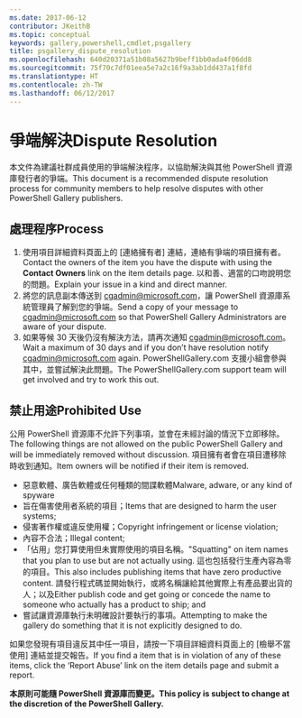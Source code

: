 ```yaml
---
ms.date: 2017-06-12
contributor: JKeithB
ms.topic: conceptual
keywords: gallery,powershell,cmdlet,psgallery
title: psgallery_dispute_resolution
ms.openlocfilehash: 640d20371a51b08a5627b9beff1bb0ada4f06dd8
ms.sourcegitcommit: 75f70c7df01eea5e7a2c16f9a3ab1dd437a1f8fd
ms.translationtype: HT
ms.contentlocale: zh-TW
ms.lasthandoff: 06/12/2017
---
```

# <a name="dispute-resolution"></a><span data-ttu-id="48db8-103">爭端解決</span><span class="sxs-lookup"><span data-stu-id="48db8-103">Dispute Resolution</span></span>

<span data-ttu-id="48db8-104">本文件為建議社群成員使用的爭端解決程序，以協助解決與其他 PowerShell 資源庫發行者的爭端。</span><span class="sxs-lookup"><span data-stu-id="48db8-104">This document is a recommended dispute resolution process for community members to help resolve disputes with other PowerShell Gallery publishers.</span></span>

## <a name="process"></a><span data-ttu-id="48db8-105">處理程序</span><span class="sxs-lookup"><span data-stu-id="48db8-105">Process</span></span>

1. <span data-ttu-id="48db8-106">使用項目詳細資料頁面上的 [連絡擁有者] 連結，連絡有爭端的項目擁有者。</span><span class="sxs-lookup"><span data-stu-id="48db8-106">Contact the owners of the item you have the dispute with using the **Contact Owners** link on the item details page.</span></span>
<span data-ttu-id="48db8-107">以和善、適當的口吻說明您的問題。</span><span class="sxs-lookup"><span data-stu-id="48db8-107">Explain your issue in a kind and direct manner.</span></span>
2. <span data-ttu-id="48db8-108">將您的訊息副本傳送到 [cgadmin@microsoft.com](mailto:cgadmin@microsoft.com)，讓 PowerShell 資源庫系統管理員了解到您的爭端。</span><span class="sxs-lookup"><span data-stu-id="48db8-108">Send a copy of your message to [cgadmin@microsoft.com](mailto:cgadmin@microsoft.com) so that PowerShell Gallery Administrators are aware of your dispute.</span></span>
3. <span data-ttu-id="48db8-109">如果等候 30 天後仍沒有解決方法，請再次通知 [cgadmin@microsoft.com](mailto:cgadmin@microsoft.com)。</span><span class="sxs-lookup"><span data-stu-id="48db8-109">Wait a maximum of 30 days and if you don’t have resolution notify [cgadmin@microsoft.com](mailto:cgadmin@microsoft.com) again.</span></span>
<span data-ttu-id="48db8-110">PowerShellGallery.com 支援小組會參與其中，並嘗試解決此問題。</span><span class="sxs-lookup"><span data-stu-id="48db8-110">The PowerShellGallery.com support team will get involved and try to work this out.</span></span>


## <a name="prohibited-use"></a><span data-ttu-id="48db8-111">禁止用途</span><span class="sxs-lookup"><span data-stu-id="48db8-111">Prohibited Use</span></span>

<span data-ttu-id="48db8-112">公用 PowerShell 資源庫不允許下列事項，並會在未經討論的情況下立即移除。</span><span class="sxs-lookup"><span data-stu-id="48db8-112">The following things are not allowed on the public PowerShell Gallery and will be immediately removed without discussion.</span></span>  <span data-ttu-id="48db8-113">項目擁有者會在項目遭移除時收到通知。</span><span class="sxs-lookup"><span data-stu-id="48db8-113">Item owners will be notified if their item is removed.</span></span>

- <span data-ttu-id="48db8-114">惡意軟體、廣告軟體或任何種類的間諜軟體</span><span class="sxs-lookup"><span data-stu-id="48db8-114">Malware, adware, or any kind of spyware</span></span>
- <span data-ttu-id="48db8-115">旨在傷害使用者系統的項目；</span><span class="sxs-lookup"><span data-stu-id="48db8-115">Items that are designed to harm the user systems;</span></span>
- <span data-ttu-id="48db8-116">侵害著作權或違反使用權；</span><span class="sxs-lookup"><span data-stu-id="48db8-116">Copyright infringement or license violation;</span></span>
- <span data-ttu-id="48db8-117">內容不合法；</span><span class="sxs-lookup"><span data-stu-id="48db8-117">Illegal content;</span></span>
- <span data-ttu-id="48db8-118">「佔用」您打算使用但未實際使用的項目名稱。</span><span class="sxs-lookup"><span data-stu-id="48db8-118">"Squatting" on item names that you plan to use but are not actually using.</span></span> <span data-ttu-id="48db8-119">這也包括發行生產內容為零的項目。</span><span class="sxs-lookup"><span data-stu-id="48db8-119">This also includes publishing items that have zero productive content.</span></span>
<span data-ttu-id="48db8-120">請發行程式碼並開始執行，或將名稱讓給其他實際上有產品要出貨的人；以及</span><span class="sxs-lookup"><span data-stu-id="48db8-120">Either publish code and get going or concede the name to someone who actually has a product to ship; and</span></span>
- <span data-ttu-id="48db8-121">嘗試讓資源庫執行未明確設計要執行的事項。</span><span class="sxs-lookup"><span data-stu-id="48db8-121">Attempting to make the gallery do something that it is not explicitly designed to do.</span></span>


<span data-ttu-id="48db8-122">如果您發現有項目違反其中任一項目，請按一下項目詳細資料頁面上的 [檢舉不當使用] 連結並提交報告。</span><span class="sxs-lookup"><span data-stu-id="48db8-122">If you find a item that is in violation of any of these items, click the ‘Report Abuse’ link on the item details page and submit a report.</span></span>

<span data-ttu-id="48db8-123">**本原則可能隨 PowerShell 資源庫而變更。**</span><span class="sxs-lookup"><span data-stu-id="48db8-123">**This policy is subject to change at the discretion of the PowerShell Gallery.**</span></span>

